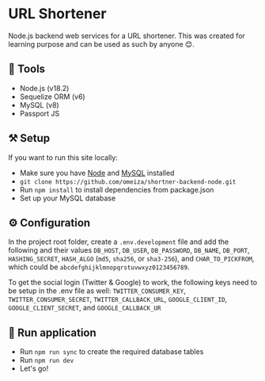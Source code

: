 # URL Shortener
Node.js backend web services for a URL shortener. This was created for learning purpose and can be used as such by anyone 😊.

## 🧰 Tools
-   Node.js (v18.2)
-   Sequelize ORM (v6)
-   MySQL (v8)
-   Passport JS

## ⚒️ Setup
If you want to run this site locally:

-   Make sure you have [Node](https://nodejs.org/en/download) and [MySQL](https://formulae.brew.sh/formula/mysql) installed
-   `git clone https://github.com/omeiza/shortner-backend-node.git`
-   Run `npm install` to install dependencies from package.json
-   Set up your MySQL database

## ⚙️ Configuration
In the project root folder, create a `.env.development` file and add the following and their values `DB_HOST`, `DB_USER`, `DB_PASSWORD`, `DB_NAME`, `DB_PORT`, `HASHING_SECRET`, `HASH_ALGO` (`md5`, `sha256`, or `sha3-256`), and `CHAR_TO_PICKFROM`, which could be `abcdefghijklmnopqrstuvwxyz0123456789`.

To get the social login (Twitter & Google) to work, the following keys need to be setup in the .env file as well: `TWITTER_CONSUMER_KEY`, `TWITTER_CONSUMER_SECRET`, `TWITTER_CALLBACK_URL`, `GOOGLE_CLIENT_ID`, `GOOGLE_CLIENT_SECRET`, and `GOOGLE_CALLBACK_UR`

## 🏃 Run application
-   Run `npm run sync` to create the required database tables 
-   Run `npm run dev`
-   Let's go!
